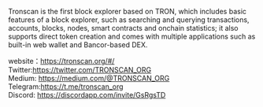 Tronscan is the first block explorer based on TRON, which includes basic features of a block explorer, such as searching and querying transactions, accounts, blocks, nodes, smart contracts and onchain statistics; it also supports direct token creation and comes with multiple applications such as built-in web wallet and Bancor-based DEX. 

website：https://tronscan.org/#/  
Twitter:https://twitter.com/TRONSCAN_ORG  
Medium: https://medium.com/@TRONSCAN_ORG   
Telegram:https://t.me/tronscan_org   
Discord: https://discordapp.com/invite/GsRgsTD   
